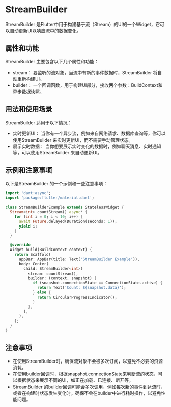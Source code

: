 # StreamBuilder

StreamBuilder 是Flutter中用于构建基于流（Stream）的UI的一个Widget，它可以自动更新UI以响应流中的数据变化。

## 属性和功能

StreamBuilder 主要包含以下几个属性和功能：

- stream： 要监听的流对象，当流中有新的事件数据时，StreamBuilder 将自动重新构建UI。
- builder： 一个回调函数，用于构建UI部分，接收两个参数：BuildContext和异步数据快照。

## 用法和使用场景

StreamBuilder 适用于以下情况：

- 实时更新UI： 当你有一个异步流，例如来自网络请求、数据库查询等，你可以使用StreamBuilder 来实时更新UI，而不需要手动管理状态。
- 展示实时数据： 当你想要展示实时变化的数据时，例如聊天消息、实时通知等，可以使用StreamBuilder 来自动更新UI。

## 示例和注意事项

以下是StreamBuilder 的一个示例和一些注意事项：

```dart
import 'dart:async';
import 'package:flutter/material.dart';

class StreamBuilderExample extends StatelessWidget {
  Stream<int> countStream() async* {
    for (int i = 0; i < 10; i++) {
      await Future.delayed(Duration(seconds: 1));
      yield i;
    }
  }

  @override
  Widget build(BuildContext context) {
    return Scaffold(
      appBar: AppBar(title: Text('StreamBuilder Example')),
      body: Center(
        child: StreamBuilder<int>(
          stream: countStream(),
          builder: (context, snapshot) {
            if (snapshot.connectionState == ConnectionState.active) {
              return Text('Count: ${snapshot.data}');
            } else {
              return CircularProgressIndicator();
            }
          },
        ),
      ),
    );
  }
}
```

## 注意事项

- 在使用StreamBuilder时，确保流对象不会被多次订阅，以避免不必要的资源消耗。
- 在使用builder回调时，根据snapshot.connectionState来判断流的状态，可以根据状态来展示不同的UI，如正在加载、已连接、断开等。
- StreamBuilder 的builder回调可能会多次调用，例如每次新的事件到达流时，或者在构建时状态发生变化时。确保不会在builder中进行耗时操作，以避免性能问题。
